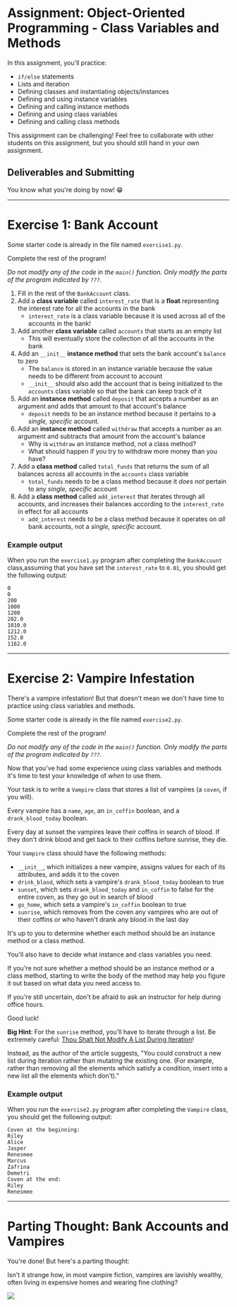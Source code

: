 # Assignment: Object-Oriented Programming - Class Variables and Methods

In this assignment, you'll practice:

* `if/else` statements
* Lists and iteration
* Defining classes and instantiating objects/instances
* Defining and using instance variables
* Defining and calling instance methods
* Defining and using class variables
* Defining and calling class methods

This assignment can be challenging! Feel free to collaborate with other students on this assignment, but you should still hand in your own assignment.

## Deliverables and Submitting

You know what you're doing by now! :grin:

---

# Exercise 1: Bank Account

Some starter code is already in the file named `exercise1.py`.

Complete the rest of the program!

*Do not modify any of the code in the `main()` function. Only modify the parts of the program indicated by `???`.*

1. Fill in the rest of the `BankAccount` class.
1. Add a **class variable** called `interest_rate` that is a **float** representing the interest rate for all the accounts in the bank
   * `interest_rate` is a class variable because it is used across all of the accounts in the bank!
1. Add another **class variable** called `accounts` that starts as an empty list
   * This will eventually store the collection of all the accounts in the bank
1. Add an `__init__` **instance method** that sets the bank account's `balance` to zero
   * The `balance` is stored in an instance variable because the value needs to be different from account to account
   * `__init__` should also add the account that is being initialized to the `accounts` class variable so that the bank can keep track of it
1. Add an **instance method** called `deposit` that accepts a number as an argument and adds that amount to that account's balance
   * `deposit` needs to be an instance method because it pertains to a *single, specific* account.
1. Add an **instance method** called `withdraw` that accepts a number as an argument and subtracts that amount from the account's balance
   * Why is `withdraw` an instance method, not a class method?
   * What should happen if you try to withdraw more money than you have?
1. Add a **class method** called `total_funds` that returns the sum of all balances across all accounts in the `accounts` class variable
   * `total_funds` needs to be a class method because it *does not* pertain to any *single, specific* account
1. Add a **class method** called `add_interest` that iterates through all accounts, and increases their balances according to the `interest_rate` in effect for all accounts
   * `add_interest` needs to be a class method because it operates on _all_ bank accounts, not a _single, specific_ account.

### Example output

When you run the `exercise1.py` program after completing the `BankAccount` class,assuming that you have set the `interest_rate` to `0.01`, you should get the following output:

```
0
0
200
1000
1200
202.0
1010.0
1212.0
152.0
1162.0
```

---

# Exercise 2: Vampire Infestation

There's a vampire infestation! But that doesn't mean we don't have time to practice using class variables and methods.

Some starter code is already in the file named `exercise2.py`.

Complete the rest of the program!

*Do not modify any of the code in the `main()` function. Only modify the parts of the program indicated by `???`.*

Now that you've had some experience using class variables and methods it's time to test your knowledge of _when_ to use them.

Your task is to write a `Vampire` class that stores a list of vampires (a `coven`, if you will).

Every vampire has a `name`, `age`, an `in_coffin` boolean, and a `drank_blood_today` boolean.

Every day at sunset the vampires leave their coffins in search of blood. If they don't drink blood and get back to their coffins before sunrise, they die.

Your `Vampire` class should have the following methods:

* `__init__`, which initializes a new vampire, assigns values for each of its attributes, and adds it to the coven
* `drink_blood`, which sets a vampire's `drank_blood_today` boolean to true
* `sunset`, which sets `drank_blood_today` and `in_coffin` to false for the entire coven, as they go out in search of blood
* `go_home`, which sets a vampire's `in_coffin` boolean to true
* `sunrise`, which removes from the coven any vampires who are out of their coffins or who haven't drank any blood in the last day

It's up to you to determine whether each method should be an instance method or a class method.

You'll also have to decide what instance and class variables you need.

If you're not sure whether a method should be an instance method or a class method, starting to write the body of the method may help you figure it out based on what data you need access to.

If you're still uncertain, don't be afraid to ask an instructor for help during office hours.

Good luck!

**Big Hint**: For the `sunrise` method, you'll have to iterate through a list. Be extremely careful: [Thou Shalt Not Modify A List During Iteration](https://unspecified.wordpress.com/2009/02/12/thou-shalt-not-modify-a-list-during-iteration/)! 

Instead, as the author of the article suggests, "You could construct a new list during iteration rather than mutating the existing one. (For example, rather than removing all the elements which satisfy a condition, insert into a new list all the elements which don’t)."

### Example output

When you run the `exercise2.py` program after completing the `Vampire` class, you should get the following output:

```
Coven at the beginning:
Riley
Alice
Jasper
Renesmee
Marcus
Zafrina
Demetri
Coven at the end:
Riley
Renesmee
```

---

# Parting Thought: Bank Accounts and Vampires

You're done! But here's a parting thought:

Isn't it strange how, in most vampire fiction, vampires are lavishly wealthy, often living in expensive homes and wearing fine clothing?

![](https://media.giphy.com/media/Quauv5GIn3WR9OY7RS/source.gif)
